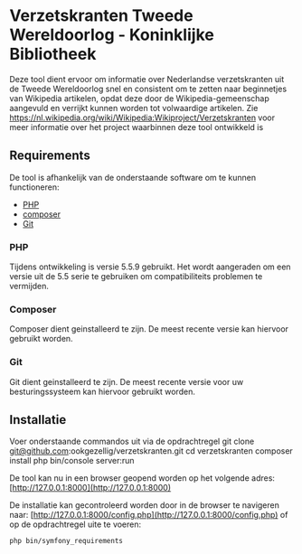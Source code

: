 # Verzetskranten Tweede Wereldoorlog - Koninklijke Bibliotheek

Deze tool dient ervoor om informatie over Nederlandse verzetskranten uit de Tweede Wereldoorlog
snel en consistent om te zetten naar beginnetjes van Wikipedia artikelen, opdat deze door de Wikipedia-gemeenschap aangevuld en verrijkt kunnen worden tot volwaardige artikelen.
Zie https://nl.wikipedia.org/wiki/Wikipedia:Wikiproject/Verzetskranten voor meer informatie over het project waarbinnen deze tool ontwikkeld is

## Requirements
De tool is afhankelijk van de onderstaande software om te kunnen functioneren:
- [PHP](http://php.net)
- [composer](https://getcomposer.org)
- [Git](http://git-scm.com)

### PHP
Tijdens ontwikkeling is versie 5.5.9 gebruikt. Het wordt aangeraden om een versie uit de 5.5 serie te gebruiken om
compatibiliteits problemen te vermijden.

### Composer
Composer dient geinstalleerd te zijn. De meest recente versie kan hiervoor gebruikt worden.

### Git
Git dient geinstalleerd te zijn. De meest recente versie voor uw besturingssysteem kan hiervoor gebruikt worden.

## Installatie
Voer onderstaande commandos uit via de opdrachtregel
    git clone git@github.com:ookgezellig/verzetskranten.git
    cd verzetskranten
    composer install
    php bin/console server:run

De tool kan nu in een browser geopend worden op het volgende adres:
[http://127.0.0.1:8000](http://127.0.0.1:8000)

De installatie kan gecontroleerd worden door in de browser te navigeren naar: 
[http://127.0.0.1:8000/config.php](http://127.0.0.1:8000/config.php)
of op de opdrachtregel uite te voeren:

    php bin/symfony_requirements
